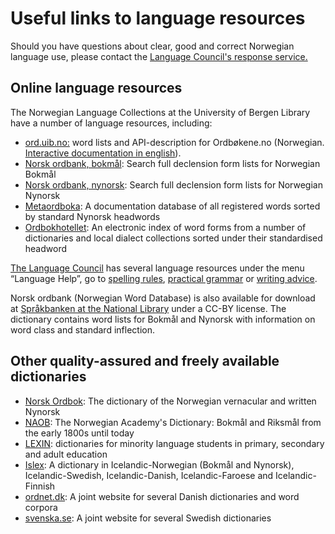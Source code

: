 # Useful links to language resources
Should you have questions about clear, good and correct Norwegian language use, please contact the [Language Council's response service.](mailto:sporsmal@sprakradet.no)

## Online language resources

The Norwegian Language Collections at the University of Bergen Library have a number of language resources, including:

*   [ord.uib.no:](https://ord.uib.no/) word lists and API-description for Ordbøkene.no (Norwegian. [Interactive documentation in english](https://ordbokene.no/api/swagger-ui.html)).
*   [Norsk ordbank, bokmål](http://inger.uib.no/perl/search/search.cgi?appid=72&tabid=1106): Search full declension form lists for Norwegian Bokmål
*   [Norsk ordbank, nynorsk](http://inger.uib.no/perl/search/search.cgi?appid=73&tabid=1116): Search full declension form lists for Norwegian Nynorsk
*   [Metaordboka](http://inger.uib.no/perl/search/search.cgi?appid=7&tabid=571): A documentation database of all registered words sorted by standard Nynorsk headwords
*   [Ordbokhotellet](http://inger.uib.no/perl/search/search.cgi?appid=118&tabid=1777): An electronic index of word forms from a number of dictionaries and local dialect collections sorted under their standardised headword

[The Language Council](http://www.sprakradet.no/) has several language resources under the menu “Language Help”, go to [spelling rules](http://www.sprakradet.no/sprakhjelp/Skriveregler/), [practical grammar](http://www.sprakradet.no/sprakhjelp/Praktisk-grammatikk/) or [writing advice](http://www.sprakradet.no/sprakhjelp/Skriverad/).

Norsk ordbank (Norwegian Word Database) is also available for download at [Språkbanken at the National Library](https://www.nb.no/sprakbanken/ressurskatalog/?_search=ordbank) under a CC-BY license. The dictionary contains word lists for Bokmål and Nynorsk with information on word class and standard inflection.

## Other quality-assured and freely available dictionaries

*   [Norsk Ordbok](https://alfa.norsk-ordbok.no): The dictionary of the Norwegian vernacular and written Nynorsk
*   [NAOB](https://naob.no/): The Norwegian Academy's Dictionary: Bokmål and Riksmål from the early 1800s until today
*   [LEXIN](http://lexin.udir.no/): dictionaries for minority language students in primary, secondary and adult education
*   [Islex](http://www.islex.no/): A dictionary in Icelandic-Norwegian (Bokmål and Nynorsk), Icelandic-Swedish, Icelandic-Danish, Icelandic-Faroese and Icelandic-Finnish
*   [ordnet.dk](http://ordnet.dk/): A joint website for several Danish dictionaries and word corpora
*   [svenska.se](https://svenska.se/): A joint website for several Swedish dictionaries